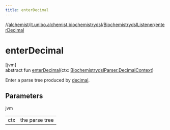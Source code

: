 ```yaml
---
title: enterDecimal
---
```

//[alchemist](../../../index.html)/[it.unibo.alchemist.biochemistrydsl](../index.html)/[BiochemistrydslListener](index.html)/[enterDecimal](enter-decimal.html)



# enterDecimal



[jvm]\
abstract fun [enterDecimal](enter-decimal.html)(ctx: [BiochemistrydslParser.DecimalContext](../-biochemistrydsl-parser/-decimal-context/index.html))



Enter a parse tree produced by [decimal](../-biochemistrydsl-parser/decimal.html).



## Parameters


jvm

| | |
|---|---|
| ctx | the parse tree |




